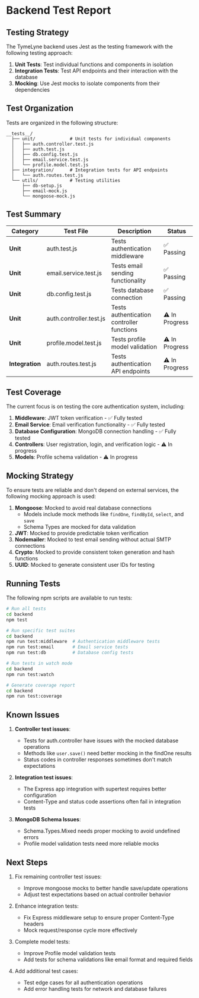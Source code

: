 # Backend Test Report

## Testing Strategy

The TymeLyne backend uses Jest as the testing framework with the following testing approach:

1. **Unit Tests**: Test individual functions and components in isolation
2. **Integration Tests**: Test API endpoints and their interaction with the database
3. **Mocking**: Use Jest mocks to isolate components from their dependencies

## Test Organization

Tests are organized in the following structure:

```
__tests__/
  ├── unit/             # Unit tests for individual components
  │   ├── auth.controller.test.js
  │   ├── auth.test.js
  │   ├── db.config.test.js
  │   ├── email.service.test.js
  │   └── profile.model.test.js
  ├── integration/      # Integration tests for API endpoints
  │   └── auth.routes.test.js
  └── utils/            # Testing utilities
      ├── db-setup.js
      ├── email-mock.js
      └── mongoose-mock.js
```

## Test Summary

| Category | Test File | Description | Status |
|----------|-----------|-------------|--------|
| **Unit** | auth.test.js | Tests authentication middleware | ✅ Passing |
| **Unit** | email.service.test.js | Tests email sending functionality | ✅ Passing |
| **Unit** | db.config.test.js | Tests database connection | ✅ Passing |
| **Unit** | auth.controller.test.js | Tests authentication controller functions | ⚠️ In Progress |
| **Unit** | profile.model.test.js | Tests profile model validation | ⚠️ In Progress |
| **Integration** | auth.routes.test.js | Tests authentication API endpoints | ⚠️ In Progress |

## Test Coverage

The current focus is on testing the core authentication system, including:

1. **Middleware**: JWT token verification - ✅ Fully tested
2. **Email Service**: Email verification functionality - ✅ Fully tested
3. **Database Configuration**: MongoDB connection handling - ✅ Fully tested
4. **Controllers**: User registration, login, and verification logic - ⚠️ In progress
5. **Models**: Profile schema validation - ⚠️ In progress

## Mocking Strategy

To ensure tests are reliable and don't depend on external services, the following mocking approach is used:

1. **Mongoose**: Mocked to avoid real database connections
   - Models include mock methods like `findOne`, `findById`, `select`, and `save`
   - Schema Types are mocked for data validation
2. **JWT**: Mocked to provide predictable token verification
3. **Nodemailer**: Mocked to test email sending without actual SMTP connections
4. **Crypto**: Mocked to provide consistent token generation and hash functions
5. **UUID**: Mocked to generate consistent user IDs for testing

## Running Tests

The following npm scripts are available to run tests:

```bash
# Run all tests
cd backend
npm test

# Run specific test suites
cd backend
npm run test:middleware  # Authentication middleware tests
npm run test:email       # Email service tests
npm run test:db          # Database config tests

# Run tests in watch mode
cd backend
npm run test:watch

# Generate coverage report
cd backend
npm run test:coverage
```

## Known Issues

1. **Controller test issues**:
   - Tests for auth.controller have issues with the mocked database operations
   - Methods like `user.save()` need better mocking in the findOne results
   - Status codes in controller responses sometimes don't match expectations

2. **Integration test issues**:
   - The Express app integration with supertest requires better configuration
   - Content-Type and status code assertions often fail in integration tests

3. **MongoDB Schema Issues**:
   - Schema.Types.Mixed needs proper mocking to avoid undefined errors
   - Profile model validation tests need more reliable mocks

## Next Steps

1. Fix remaining controller test issues:
   - Improve mongoose mocks to better handle save/update operations
   - Adjust test expectations based on actual controller behavior

2. Enhance integration tests:
   - Fix Express middleware setup to ensure proper Content-Type headers
   - Mock request/response cycle more effectively

3. Complete model tests:
   - Improve Profile model validation tests
   - Add tests for schema validations like email format and required fields

4. Add additional test cases:
   - Test edge cases for all authentication operations
   - Add error handling tests for network and database failures 